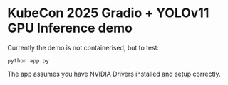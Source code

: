 # KubeCon 2025 Gradio + YOLOv11 GPU Inference demo


Currently the demo is not containerised, but to test:

```
python app.py
```

The app assumes you have NVIDIA Drivers installed and setup correctly.

